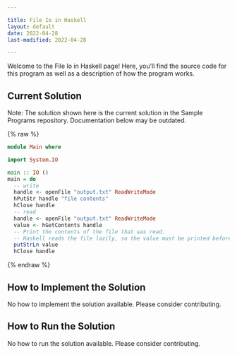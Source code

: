 ```yaml
---

title: File Io in Haskell
layout: default
date: 2022-04-28
last-modified: 2022-04-28

---
```


Welcome to the File Io in Haskell page! Here, you'll find the source code for this program as well as a description of how the program works.

## Current Solution

Note: The solution shown here is the current solution in the Sample Programs repository. Documentation below may be outdated.

{% raw %}

```Haskell
module Main where

import System.IO

main :: IO ()
main = do
  -- write
  handle <- openFile "output.txt" ReadWriteMode
  hPutStr handle "file contents"
  hClose handle
  -- read
  handle <- openFile "output.txt" ReadWriteMode
  value <- hGetContents handle
  -- Print the contents of the file that was read.
  -- Haskell reads the file lazily, so the value must be printed before the handle is closed
  putStrLn value
  hClose handle

```

{% endraw %}

## How to Implement the Solution

No how to implement the solution available. Please consider contributing.

## How to Run the Solution

No how to run the solution available. Please consider contributing.
